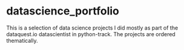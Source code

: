 # datascience_portfolio

This is a selection of data science projects I did mostly as part of the dataquest.io datascientist in python-track. The projects are ordered thematically. 

